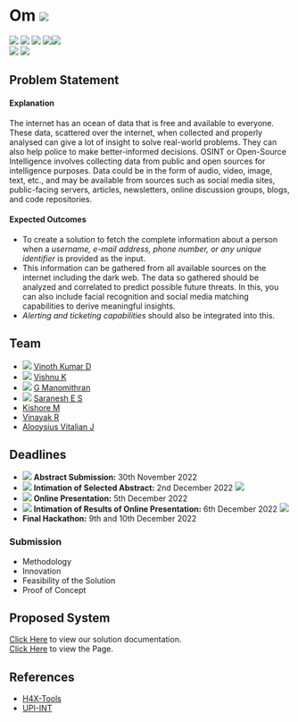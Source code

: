# Om ![](https://img.shields.io/badge/-Live-brightgreen)
![](https://img.shields.io/badge/Batch-21CYS-lightgreen) ![](https://img.shields.io/badge/Focus-OSINT-purple) ![](https://img.shields.io/badge/UG-blue)  ![](https://img.shields.io/badge/2022-blue)![](https://img.shields.io/badge/Hackathon-Police-darkred) <br/>
![](https://img.shields.io/badge/Tool-H4X-purple) ![](https://img.shields.io/badge/Tool-UPI_INT-purple)

## Problem Statement

#### Explanation
The internet has an ocean of data that is free and available to everyone. These data, scattered over the internet, when collected and properly analysed can give a lot of insight to solve real-world problems. They can also help police to make better-informed decisions. OSINT or Open-Source Intelligence involves collecting data from public and open sources for intelligence purposes. Data could be in the form of audio, video, image, text, etc., and may be available from sources such as social media sites, public-facing servers, articles, newsletters, online discussion groups, blogs, and code repositories.

#### Expected Outcomes
- To create a solution to fetch the complete information about a person when a _username, e-mail address, phone number, or any unique identifier_ is provided as the input.
- This information can be gathered from all available sources on the internet including the dark web. The data so gathered should be analyzed and correlated to predict possible future threats. In this, you can also include facial recognition and social media matching capabilities to derive meaningful insights.
- _Alerting and ticketing capabilities_ should also be integrated into this.

## Team
- ![](https://img.shields.io/badge/-Presentation-darkgreen) [Vinoth Kumar D](https://github.com/vinothdayalan)
- ![](https://img.shields.io/badge/-Presentation-darkgreen) [Vishnu K](https://github.com/vexecute)
- ![](https://img.shields.io/badge/-Presentation-darkgreen) [G Manomithran](https://github.com/0xaL4tE)
- ![](https://img.shields.io/badge/-Presentation-darkgreen) [Saranesh E S](https://github.com/saranesh296)
- [Kishore M](https://github.com/kishoreraiden)
- [Vinayak R](https://github.com/vinai04)
- [Alooysius Vitalian J](https://github.com/vitalian2021)

## Deadlines
- ![](https://img.shields.io/badge/-Completed-brightgreen) **Abstract Submission:** 30th November 2022
- ![](https://img.shields.io/badge/-Completed-brightgreen) **Intimation of Selected Abstract:** 2nd December 2022 ![](https://img.shields.io/badge/-Selected-darkgreen)
- ![](https://img.shields.io/badge/-Completed-brightgreen) **Online Presentation:** 5th December 2022 
- ![](https://img.shields.io/badge/-Completed-brightgreen) **Intimation of Results of Online Presentation:** 6th December 2022  ![](https://img.shields.io/badge/-Selected-darkgreen)
- **Final Hackathon:** 9th and 10th December 2022

### Submission
- Methodology
- Innovation
- Feasibility of the Solution
- Proof of Concept

## Proposed System

[Click Here](Om) to view our solution documentation. <br/>
[Click Here](UI/index.html) to view the Page.

## References

- [H4X-Tools](https://github.com/V1li/H4X-Tools)
- [UPI-INT](https://github.com/BiswajeetRay7/UPI-INT)
